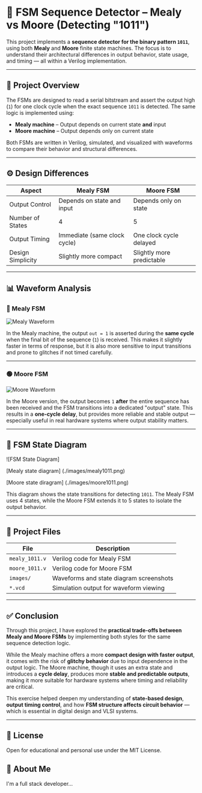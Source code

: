 # 🔁 FSM Sequence Detector – Mealy vs Moore (Detecting "1011")

This project implements a **sequence detector for the binary pattern `1011`**, using both **Mealy** and **Moore** finite state machines. The focus is to understand their architectural differences in output behavior, state usage, and timing — all within a Verilog implementation.

---

## 🧠 Project Overview

The FSMs are designed to read a serial bitstream and assert the output high (`1`) for one clock cycle when the exact sequence `1011` is detected. The same logic is implemented using:

- **Mealy machine** – Output depends on current state **and** input
- **Moore machine** – Output depends only on current state

Both FSMs are written in Verilog, simulated, and visualized with waveforms to compare their behavior and structural differences.

---

## ⚙️ Design Differences

| Aspect | Mealy FSM | Moore FSM |
|--------|-----------|-----------|
| Output Control | Depends on state and input | Depends only on state |
| Number of States | 4 | 5 |
| Output Timing | Immediate (same clock cycle) | One clock cycle delayed |
| Design Simplicity | Slightly more compact | Slightly more predictable |

---

## 📊 Waveform Analysis

### 🔵 Mealy FSM

![Mealy Waveform](./images/mealy_waveform.png)

In the Mealy machine, the output `out = 1` is asserted during the **same cycle** when the final bit of the sequence (`1`) is received. This makes it slightly faster in terms of response, but it is also more sensitive to input transitions and prone to glitches if not timed carefully.

---

### 🟢 Moore FSM

![Moore Waveform](./images/moore_waveform.png)

In the Moore version, the output becomes `1` **after** the entire sequence has been received and the FSM transitions into a dedicated "output" state. This results in a **one-cycle delay**, but provides more reliable and stable output — especially useful in real hardware systems where output stability matters.

---

## 🧷 FSM State Diagram

![FSM State Diagram]

[Mealy state diagram] (./images/mealy1011.png)

[Moore state diragram] (./images/moore1011.png)

This diagram shows the state transitions for detecting `1011`. The Mealy FSM uses 4 states, while the Moore FSM extends it to 5 states to isolate the output behavior.

---

## 📁 Project Files

| File | Description |
|------|-------------|
| `mealy_1011.v` | Verilog code for Mealy FSM |
| `moore_1011.v` | Verilog code for Moore FSM |
| `images/` | Waveforms and state diagram screenshots |
| `*.vcd` | Simulation output for waveform viewing |

---

## ✅ Conclusion

Through this project, I have explored the **practical trade-offs between Mealy and Moore FSMs** by implementing both styles for the same sequence detection logic.  

While the Mealy machine offers a more **compact design with faster output**, it comes with the risk of **glitchy behavior** due to input dependence in the output logic. The Moore machine, though it uses an extra state and introduces a **cycle delay**, produces more **stable and predictable outputs**, making it more suitable for hardware systems where timing and reliability are critical.

This exercise helped deepen my understanding of **state-based design**, **output timing control**, and how **FSM structure affects circuit behavior** — which is essential in digital design and VLSI systems.

---

## 📝 License

Open for educational and personal use under the MIT License.

## 🚀 About Me
I'm a full stack developer...

